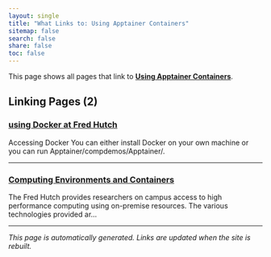 ```yaml
---
layout: single
title: "What Links to: Using Apptainer Containers"
sitemap: false
search: false
share: false
toc: false
---
```


This page shows all pages that link to **[Using Apptainer Containers](/compdemos/Apptainer/)**.

## Linking Pages (2)

### [using Docker at Fred Hutch](/compdemos/Docker/)

Accessing Docker
You can either install Docker on your own machine or you can run Apptainer/compdemos/Apptainer/.

---

### [Computing Environments and Containers](/scicomputing/compute_environments/)

The Fred Hutch provides researchers on campus access to high performance computing using on-premise resources.  The various technologies provided ar...

---


*This page is automatically generated. Links are updated when the site is rebuilt.*

